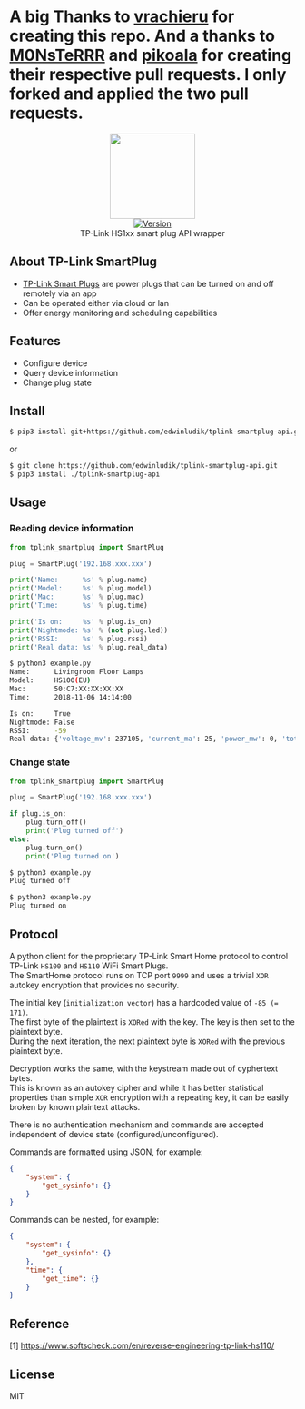 # A big Thanks to [vrachieru](https://github.com/vrachieru) for creating this repo. And a thanks to [M0NsTeRRR](https://github.com/M0NsTeRRR) and [pikoala](https://github.com/pikoala) for creating their respective pull requests. I only forked and applied the two pull requests.

<p align="center">
    <img src="https://user-images.githubusercontent.com/5860071/48065298-f97e8400-e1d2-11e8-999c-1a84c25cac14.png" width="150px" border="0" />
    <br/>
    <a href="https://github.com/vrachieru/tplink-smartplug-api/releases/latest">
        <img src="https://img.shields.io/badge/version-1.1.2-brightgreen.svg?style=flat-square" alt="Version">
    </a>
    <br/>
    TP-Link HS1xx smart plug API wrapper
</p>

## About TP-Link SmartPlug

* [TP-Link Smart Plugs](https://www.tp-link.com/us/home-networking/smart-home/smart-plugs) are power plugs that can be turned on and off remotely via an app 
* Can be operated either via cloud or lan
* Offer energy monitoring and scheduling capabilities 

## Features

* Configure device
* Query device information
* Change plug state

## Install

```bash
$ pip3 install git+https://github.com/edwinludik/tplink-smartplug-api.git
```
or
```bash
$ git clone https://github.com/edwinludik/tplink-smartplug-api.git
$ pip3 install ./tplink-smartplug-api
```

## Usage

### Reading device information

```python
from tplink_smartplug import SmartPlug

plug = SmartPlug('192.168.xxx.xxx')

print('Name:      %s' % plug.name)
print('Model:     %s' % plug.model)
print('Mac:       %s' % plug.mac)
print('Time:      %s' % plug.time)

print('Is on:     %s' % plug.is_on)
print('Nightmode: %s' % (not plug.led))
print('RSSI:      %s' % plug.rssi)
print('Real data: %s' % plug.real_data)
```

```bash
$ python3 example.py
Name:      Livingroom Floor Lamps
Model:     HS100(EU)
Mac:       50:C7:XX:XX:XX:XX
Time:      2018-11-06 14:14:00

Is on:     True
Nightmode: False
RSSI:      -59
Real data: {'voltage_mv': 237105, 'current_ma': 25, 'power_mw': 0, 'total_wh': 31921, 'err_code': 0}
```

### Change state

```python
from tplink_smartplug import SmartPlug

plug = SmartPlug('192.168.xxx.xxx')

if plug.is_on:
    plug.turn_off()
    print('Plug turned off')
else:
    plug.turn_on()
    print('Plug turned on')
```

```bash
$ python3 example.py
Plug turned off

$ python3 example.py
Plug turned on
```

## Protocol

A python client for the proprietary TP-Link Smart Home protocol to control TP-Link `HS100` and `HS110` WiFi Smart Plugs.  
The SmartHome protocol runs on TCP port `9999` and uses a trivial `XOR` autokey encryption that provides no security.

The initial key (`initialization vector`) has a hardcoded value of `-85 (= 171)`.  
The first byte of the plaintext is `XORed` with the key. The key is then set to the plaintext byte.  
During the next iteration, the next plaintext byte is `XORed` with the previous plaintext byte. 

Decryption works the same, with the keystream made out of cyphertext bytes.  
This is known as an autokey cipher and while it has better statistical properties than simple `XOR` encryption with a repeating key, it can be easily broken by known plaintext attacks.

There is no authentication mechanism and commands are accepted independent of device state (configured/unconfigured).

Commands are formatted using JSON, for example:
```json
{ 
    "system": { 
        "get_sysinfo": {} 
    }
}
```

Commands can be nested, for example:
```json
{
    "system": {
        "get_sysinfo": {}
    },
    "time": {
        "get_time": {}
    }
}
```

## Reference

[1] https://www.softscheck.com/en/reverse-engineering-tp-link-hs110/

## License

MIT
